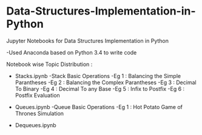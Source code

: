 # Data-Structures-Implementation-in-Python
Jupyter Notebooks for Data Structures Implementation in Python

-Used Anaconda based on Python 3.4 to write code 

Notebook wise Topic Distribution :
 - Stacks.ipynb
 	-Stack Basic Operations
 	-Eg 1 : Balancing the Simple Parantheses
 	-Eg 2 : Balancing the Complex Parantheses
 	-Eg 3 : Decimal To Binary
 	-Eg 4 : Decimal To any Base
 	-Eg 5 : Infix to Postfix
 	-Eg 6 : Postfix Evaluation

 - Queues.ipynb
 	-Queue Basic Operations
 		-Eg 1 : Hot Potato Game of Thrones Simulation

 - Dequeues.ipynb